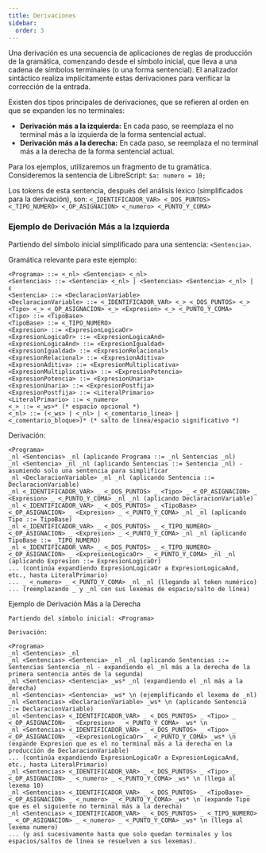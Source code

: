 ```yaml
---
title: Derivaciones
sidebar:
  order: 3
---
```

Una derivación es una secuencia de aplicaciones de reglas de producción de la gramática, comenzando desde el símbolo inicial, que lleva a una cadena de símbolos terminales (o una forma sentencial). El analizador sintáctico realiza implícitamente estas derivaciones para verificar la corrección de la entrada.

Existen dos tipos principales de derivaciones, que se refieren al orden en que se expanden los no terminales:

* **Derivación más a la izquierda:** En cada paso, se reemplaza el no terminal más a la izquierda de la forma sentencial actual.
* **Derivación más a la derecha:** En cada paso, se reemplaza el no terminal más a la derecha de la forma sentencial actual.

Para los ejemplos, utilizaremos un fragmento de tu gramática. Consideremos la sentencia de LibreScript:
`$a: numero = 10;`

Los tokens de esta sentencia, después del análisis léxico (simplificados para la derivación), son:
`<_IDENTIFICADOR_VAR> <_DOS_PUNTOS> <_TIPO_NUMERO> <_OP_ASIGNACION> <_numero> <_PUNTO_Y_COMA>`

### Ejemplo de Derivación Más a la Izquierda

Partiendo del símbolo inicial simplificado para una sentencia: `<Sentencia>`.

Gramática relevante para este ejemplo:
```ebnf
<Programa> ::= <_nl> <Sentencias> <_nl>
<Sentencias> ::= <Sentencia> <_nl> | <Sentencias> <Sentencia> <_nl> | ε
<Sentencia> ::= <DeclaracionVariable>
<DeclaracionVariable> ::= <_IDENTIFICADOR_VAR> <_> <_DOS_PUNTOS> <_> <Tipo> <_> <_OP_ASIGNACION> <_> <Expresion> <_> <_PUNTO_Y_COMA>
<Tipo> ::= <TipoBase>
<TipoBase> ::= <_TIPO_NUMERO>
<Expresion> ::= <ExpresionLogicaOr>
<ExpresionLogicaOr> ::= <ExpresionLogicaAnd>
<ExpresionLogicaAnd> ::= <ExpresionIgualdad>
<ExpresionIgualdad> ::= <ExpresionRelacional>
<ExpresionRelacional> ::= <ExpresionAditiva>
<ExpresionAditiva> ::= <ExpresionMultiplicativa>
<ExpresionMultiplicativa> ::= <ExpresionPotencia>
<ExpresionPotencia> ::= <ExpresionUnaria>
<ExpresionUnaria> ::= <ExpresionPostfija>
<ExpresionPostfija> ::= <LiteralPrimario>
<LiteralPrimario> ::= <_numero>
<_> ::= <_ws>* (* espacio opcional *)
<_nl> ::= (<_ws> | <_nl> | <_comentario_linea> | <_comentario_bloque>)* (* salto de línea/espacio significativo *)
```

Derivación:
```
<Programa>
_nl <Sentencias> _nl (aplicando Programa ::= _nl Sentencias _nl)
_nl <Sentencia> _nl _nl (aplicando Sentencias ::= Sentencia _nl) - asumiendo solo una sentencia para simplificar
_nl <DeclaracionVariable> _nl _nl (aplicando Sentencia ::= DeclaracionVariable)
_nl <_IDENTIFICADOR_VAR> _ <_DOS_PUNTOS> _ <Tipo> _ <_OP_ASIGNACION> _ <Expresion> _ <_PUNTO_Y_COMA> _nl _nl (aplicando DeclaracionVariable)
_nl <_IDENTIFICADOR_VAR> _ <_DOS_PUNTOS> _ <TipoBase> _ <_OP_ASIGNACION> _ <Expresion> _ <_PUNTO_Y_COMA> _nl _nl (aplicando Tipo ::= TipoBase)
_nl <_IDENTIFICADOR_VAR> _ <_DOS_PUNTOS> _ <_TIPO_NUMERO> _ <_OP_ASIGNACION> _ <Expresion> _ <_PUNTO_Y_COMA> _nl _nl (aplicando TipoBase ::= _TIPO_NUMERO)
_nl <_IDENTIFICADOR_VAR> _ <_DOS_PUNTOS> _ <_TIPO_NUMERO> _ <_OP_ASIGNACION> _ <ExpresionLogicaOr> _ <_PUNTO_Y_COMA> _nl _nl (aplicando Expresion ::= ExpresionLogicaOr)
... (continúa expandiendo ExpresionLogicaOr a ExpresionLogicaAnd, etc., hasta LiteralPrimario)
... _ <_numero> _ <_PUNTO_Y_COMA> _nl _nl (llegando al token numérico)
... (reemplazando _ y _nl con sus lexemas de espacio/salto de línea)
```
Ejemplo de Derivación Más a la Derecha
```
Partiendo del símbolo inicial: <Programa>

Derivación:

<Programa>
_nl <Sentencias> _nl
_nl <Sentencias> <Sentencia> _nl _nl (aplicando Sentencias ::= Sentencias Sentencia _nl - expandiendo el _nl más a la derecha de la primera sentencia antes de la segunda)
_nl <Sentencias> <Sentencia> _ws* _nl (expandiendo el _nl más a la derecha)
_nl <Sentencias> <Sentencia> _ws* \n (ejemplificando el lexema de _nl)
_nl <Sentencias> <DeclaracionVariable> _ws* \n (aplicando Sentencia ::= DeclaracionVariable)
_nl <Sentencias> <_IDENTIFICADOR_VAR> _ <_DOS_PUNTOS> _ <Tipo> _ <_OP_ASIGNACION> _ <Expresion> _ <_PUNTO_Y_COMA> _ws* \n
_nl <Sentencias> <_IDENTIFICADOR_VAR> _ <_DOS_PUNTOS> _ <Tipo> _ <_OP_ASIGNACION> _ <ExpresionLogicaOr> _ <_PUNTO_Y_COMA> _ws* \n (expande Expresion que es el no terminal más a la derecha en la producción de DeclaracionVariable)
... (continúa expandiendo ExpresionLogicaOr a ExpresionLogicaAnd, etc., hasta LiteralPrimario)
_nl <Sentencias> <_IDENTIFICADOR_VAR> _ <_DOS_PUNTOS> _ <Tipo> _ <_OP_ASIGNACION> _ <_numero> _ <_PUNTO_Y_COMA> _ws* \n (llega al lexema 10)
_nl <Sentencias> <_IDENTIFICADOR_VAR> _ <_DOS_PUNTOS> _ <TipoBase> _ <_OP_ASIGNACION> _ <_numero> _ <_PUNTO_Y_COMA> _ws* \n (expande Tipo que es el siguiente no terminal más a la derecha)
_nl <Sentencias> <_IDENTIFICADOR_VAR> _ <_DOS_PUNTOS> _ <_TIPO_NUMERO> _ <_OP_ASIGNACION> _ <_numero> _ <_PUNTO_Y_COMA> _ws* \n (llega al lexema numero)
... (y así sucesivamente hasta que solo quedan terminales y los espacios/saltos de línea se resuelven a sus lexemas).
```
